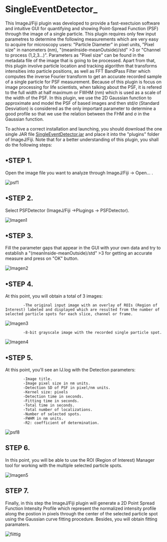 # SingleEventDetector_

  This ImageJ/Fiji plugin was developed to provide a fast-exectuion software and intuitive GUI for quantifying and showing Point-Spread Function (PSF) through the image of a single particle. This plugin requires only few input parametres to determine the following measurements which are very easy to acquire for microscopy users: "Particle Diameter" in pixel units, "Pixel size" in nanometers (nm), "(meanInside-meanOutside)/std" >3 or "Channel to process (1,2,3...)". Parameters as "Pixel size" can be found in the metadata file of the image that is going to be processed. Apart from that, this plugin involve particle location and tracking algorithm that transforms intensities into particle positions, as well as FFT BandPass Filter which computes the inverse Fourier transform to get an accurate recorded sample of a single particle for PSF measurement. Because of this plugin is focus on image processing for life scientists, when talking about the PSF, it is refered to the full width at half maximum or FWHM (nm) which is used as a scale of the width of the PSF. In this plugin, we use the 2D Gaussian function to approximate and model the PSF of based images and then std/σ (Standard Desviation) is considered as the only important parameter to determine a good profile so that we use the relation between the FHM and σ in the Gaussian function.
  
To achive a correct installation and launching, you should download the one single JAR file [SingleEventDetector.jar](https://github.com/anaacayuela/SingleEventDetector_/releases/download/1.0/SingleEventDetector_.jar) and place it into the "plugins" folder of ImageJ/Fiji. Note that for a better understanding of this plugin, you shall do the following steps:

## •STEP 1.
Open the image file you want to analyze through ImageJ/Fiji -> Open... .

![psf1](https://user-images.githubusercontent.com/54528366/65421950-63ad1100-de05-11e9-91a3-9d07f392fb62.png)

## •STEP 2.
Select PSFDetector (ImageJ/Fiji ->Plugings -> PSFDetector).

![Imagen1](https://user-images.githubusercontent.com/54528366/65697710-a8da7880-e07b-11e9-8b0f-27b82616f5d9.png)

## •STEP 3. 
Fill the parameter gaps that appear in the GUI with your own data and try to establish a "(meanInside-meanOutside)/std" >3 for getting an accurate measure and press on "OK" button. 

![Imagen2](https://user-images.githubusercontent.com/54528366/65697916-053d9800-e07c-11e9-91fb-749c3abd98af.png)


## •STEP 4.
At this point, you will obtain a total of 3 images: 

            -The original input image with an overlay of ROIs (Region of Interest) labeled and displayed which are resulted from the number of selected particle spots for each slice, channel or frame.
            
 ![Imagen3](https://user-images.githubusercontent.com/54528366/65699095-d88a8000-e07d-11e9-9c22-7406978c0674.png)

 
            -8-bit grayscale image with the recorded single particle spot.
            
![Imagen4](https://user-images.githubusercontent.com/54528366/65699225-0ff92c80-e07e-11e9-897c-68e199d85793.png)


## •STEP 5.
At this point, you'll see an IJ.log with the Detection parameters:

            -Image title.
            -Image pixel size in nm units.
            -Detection SD of PSF in pixel/nm units.
            -Kernel size: pixels
            -Detection time in seconds.
            -Fitting time in seconds.
            -Total time in seconds.
            -Total number of localizations.
            -Number of selected spots.
            -FWHM in nm units.
            -R2: coefficient of determination.
            
![psf8](https://user-images.githubusercontent.com/54528366/65425767-0cac3980-de0f-11e9-97bf-b4dc8a69f8a6.png)


## STEP 6. 
In this point, you will be able to use the ROI (Region of Interest) Manager tool for working with the multiple selected particle spots. 

![Imagen5](https://user-images.githubusercontent.com/54528366/65699905-1340e800-e07f-11e9-8560-027e17e761c6.png)

## STEP 7.
Finally, in this step the ImageJ/Fiji plugin will generate a 2D Point Spread Function Intensity Profile which represent the normalized intensity profile along the postion in pixels through the center of the selected particle spot using the Gaussian curve fitting procedure. Besides, you will obtain fitting paramaters.

![fiittig](https://user-images.githubusercontent.com/54528366/65496511-e5aa4200-deb8-11e9-9381-fe07fc6d1e79.png)

